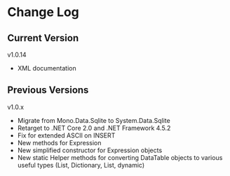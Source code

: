# Change Log

## Current Version

v1.0.14

- XML documentation

## Previous Versions

v1.0.x

- Migrate from Mono.Data.Sqlite to System.Data.Sqlite 
- Retarget to .NET Core 2.0 and .NET Framework 4.5.2
- Fix for extended ASCII on INSERT
- New methods for Expression
- New simplified constructor for Expression objects
- New static Helper methods for converting DataTable objects to various useful types (List<Dictionary>, Dictionary, List<dynamic>, dynamic)


